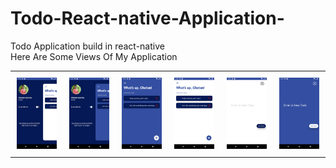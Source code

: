 # Todo-React-native-Application-
Todo Application build in react-native<br />
Here Are Some Views Of My Application
<div id="image-table">
    <table>
	    <tr>
    	    <td style="padding:10px">
        	    <img src="./images/ScreenShot1.png" width="400"/>
      	    </td>
            <td style="padding:10px">
            	<img src="./images/ScreenShot2.png" width="400"/>
            </td>
            <td style="padding:10px">
            	<img src="./images/ScreenShot3.png" width="400"/>
            </td>
            <td style="padding:10px">
            	<img src="./images/ScreenShot4.png" width="400"/>
            </td>
            <td style="padding:10px">
            	<img src="./images/ScreenShot5.png" width="400"/>
            </td>
            <td style="padding:10px">
            	<img src="./images/ScreenShot6.png" width="400"/>
            </td>
        </tr>
    </table>
</div>
